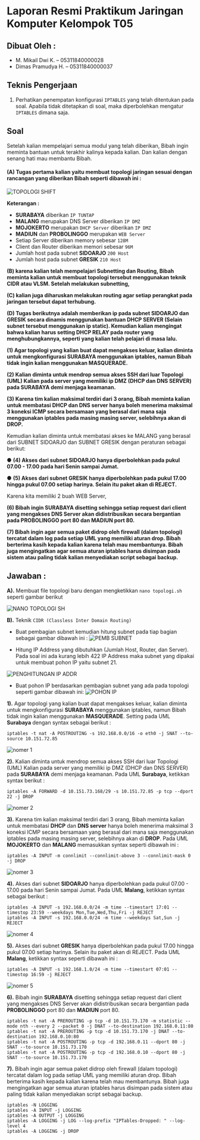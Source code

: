 # Laporan Resmi Praktikum Jaringan Komputer Kelompok T05
## Dibuat Oleh : 
- M. Mikail Dwi K. – 05311840000028
- Dimas Pramudya H. – 05311840000037

## Teknis Pengerjaan
1. Perhatikan penempatan konfigurasi ```IPTABLES``` yang telah ditentukan pada soal. Apabila tidak ditetapkan di soal, maka diperbolehkan mengatur ```IPTABLES``` dimana saja.

## Soal
Setelah kalian mempelajari semua modul yang telah diberikan, Bibah ingin meminta bantuan untuk
terakhir kalinya kepada kalian. Dan kalian dengan senang hati mau membantu Bibah.

#### (A) Tugas pertama kalian yaitu membuat topologi jaringan sesuai dengan rancangan yang diberikan Bibah seperti dibawah ini :
![TOPOLOGI SHIFT](https://user-images.githubusercontent.com/55182072/103220392-bf444380-4952-11eb-9726-9f84645d1aa1.PNG)

**Keterangan :**

- **SURABAYA** diberikan ```IP TUNTAP```
- **MALANG** merupakan DNS Server diberikan ```IP DMZ```
- **MOJOKERTO** merupakan ```DHCP Server``` diberikan ```IP DMZ```
- **MADIUN** dan **PROBOLINGGO** merupakan ```WEB Server```
- Setiap Server diberikan memory sebesar ```128M```
- Client dan Router diberikan memori sebesar ```96M```
- Jumlah host pada subnet **SIDOARJO** ```200 Host```
- Jumlah host pada subnet **GRESIK** ```210 Host```

**(B) karena kalian telah mempelajari Subnetting dan Routing, Bibah meminta kalian untuk membuat
topologi tersebut menggunakan teknik CIDR atau VLSM. Setelah melakukan subnetting,**

**(C) kalian juga diharuskan melakukan routing agar setiap perangkat pada jaringan tersebut dapat terhubung.**

**(D) Tugas berikutnya adalah memberikan ip pada subnet SIDOARJO dan GRESIK secara dinamis menggunakan bantuan DHCP SERVER (Selain subnet tersebut menggunakan ip static). Kemudian kalian mengingat bahwa kalian harus setting DHCP RELAY pada router yang menghubungkannya, seperti yang kalian telah pelajari di masa lalu.**

**(1) Agar topologi yang kalian buat dapat mengakses keluar, kalian diminta untuk mengkonfigurasi
SURABAYA menggunakan iptables, namun Bibah tidak ingin kalian menggunakan
MASQUERADE.**

**(2) Kalian diminta untuk mendrop semua akses SSH dari luar Topologi (UML) Kalian pada server
yang memiliki ip DMZ (DHCP dan DNS SERVER) pada SURABAYA demi menjaga keamanan.**

**(3) Karena tim kalian maksimal terdiri dari 3 orang, Bibah meminta kalian untuk membatasi DHCP
dan DNS server hanya boleh menerima maksimal 3 koneksi ICMP secara bersamaan yang berasal dari
mana saja menggunakan iptables pada masing masing server, selebihnya akan di DROP.**

Kemudian kalian diminta untuk membatasi akses ke MALANG yang berasal dari SUBNET
SIDOARJO dan SUBNET GRESIK dengan peraturan sebagai berikut:

● **(4) Akses dari subnet SIDOARJO hanya diperbolehkan pada pukul 07.00 - 17.00 pada hari Senin
sampai Jumat.**

● **(5) Akses dari subnet GRESIK hanya diperbolehkan pada pukul 17.00 hingga pukul 07.00 setiap
harinya. Selain itu paket akan di REJECT.**

Karena kita memiliki 2 buah WEB Server, 

**(6) Bibah ingin SURABAYA disetting sehingga setiap
request dari client yang mengakses DNS Server akan didistribusikan secara bergantian pada
PROBOLINGGO port 80 dan MADIUN port 80.**

**(7) Bibah ingin agar semua paket didrop oleh firewall (dalam topologi) tercatat dalam log pada setiap
UML yang memiliki aturan drop.
Bibah berterima kasih kepada kalian karena telah mau membantunya. Bibah juga mengingatkan agar
semua aturan iptables harus disimpan pada sistem atau paling tidak kalian menyediakan script sebagai
backup.**

## Jawaban :
**A).** Membuat file topologi baru dengan mengketikkan ```nano topologi.sh``` seperti gambar berikut

![NANO TOPOLOGI SH](https://user-images.githubusercontent.com/55182072/103221597-9c675e80-4955-11eb-8a37-0e883d85b092.PNG)

**B).** Teknik ```CIDR (Classless Inter Domain Routing)```

- Buat pembagian subnet kemudian hitung subnet pada tiap bagian sebagai gambar dibawah ini :
![PEMB SUBNET](https://user-images.githubusercontent.com/55182072/103223138-2f08fd00-4958-11eb-9d5d-e25f16df5264.PNG)

- Hitung IP Address yang dibutuhkan (Jumlah Host, Router, dan Server). Pada soal ini ada kurang lebih 422 IP Address maka subnet yang dipakai untuk membuat pohon IP yaitu subnet 21.

![PENGHITUNGAN IP ADDR](https://user-images.githubusercontent.com/55182072/103221953-5eb70580-4956-11eb-90fe-6784fc491bc4.PNG)

- Buat pohon IP berdasarkan pembagian subnet yang ada pada topologi seperti gambar dibawah ini:
![POHON IP](https://user-images.githubusercontent.com/55182072/103223942-a3906b80-4959-11eb-8ebe-1042c8cc94c8.PNG)

**1).** Agar topologi yang kalian buat dapat mengakses keluar, kalian diminta untuk mengkonfigurasi
**SURABAYA** menggunakan iptables, namun Bibah tidak ingin kalian menggunakan
**MASQUERADE**. Setting pada UML **Surabaya** dengan syntax sebagai berikut :

```iptables -t nat -A POSTROUTING -s 192.168.0.0/16 -o eth0 -j SNAT --to-source 10.151.72.85```

![nomer 1](https://user-images.githubusercontent.com/55182072/103225439-7e512c80-495c-11eb-8d11-3e6791eff497.PNG)


**2).** Kalian diminta untuk mendrop semua akses SSH dari luar Topologi (UML) Kalian pada server
yang memiliki ip DMZ (DHCP dan DNS SERVER) pada **SURABAYA** demi menjaga keamanan. Pada UML **Surabaya**, ketikkan syntax berikut :

```iptables -A FORWARD -d 10.151.73.168/29 -s 10.151.72.85 -p tcp --dport 22 -j DROP```

![nomer 2](https://user-images.githubusercontent.com/55182072/103225894-82ca1500-495d-11eb-952b-2962301c3c0f.PNG)

**3).** Karena tim kalian maksimal terdiri dari 3 orang, Bibah meminta kalian untuk membatasi **DHCP**
dan **DNS server** hanya boleh menerima maksimal 3 koneksi ICMP secara bersamaan yang berasal dari
mana saja menggunakan iptables pada masing masing server, selebihnya akan di **DROP**. Pada UML **MOJOKERTO** dan **MALANG** memasukkan syntax seperti dibawah ini :

```iptables -A INPUT -m connlimit --connlimit-above 3 --connlimit-mask 0 -j DROP```

![nomer 3](https://user-images.githubusercontent.com/55182072/103226175-18fe3b00-495e-11eb-93ba-c4b2f15bc302.PNG)

**4).** Akses dari subnet **SIDOARJO** hanya diperbolehkan pada pukul 07.00 - 17.00 pada hari Senin
sampai Jumat. Pada UML **Malang**, ketikkan syntax sebagai berikut :

```iptables -A INPUT -s 192.168.0.0/24 -m time --timestart 00:00 --timestop 06:59 --weekdays Mon,Tue,Wed,Thu,Fri -j REJECT
iptables -A INPUT -s 192.168.0.0/24 -m time --timestart 17:01 --timestop 23:59 --weekdays Mon,Tue,Wed,Thu,Fri -j REJECT
iptables -A INPUT -s 192.168.0.0/24 -m time --weekdays Sat,Sun -j REJECT
```
![nomer 4](https://user-images.githubusercontent.com/55182072/103226483-d0934d00-495e-11eb-9944-82385968f633.PNG)

**5).** Akses dari subnet **GRESIK** hanya diperbolehkan pada pukul 17.00 hingga pukul 07.00 setiap
harinya. Selain itu paket akan di REJECT. Pada UML **Malang**, ketikkan syntax seperti dibawah ini :

```iptables -A INPUT -s 192.168.1.0/24 -m time --timestart 07:01 --timestop 16:59 -j REJECT```

![nomer 5](https://user-images.githubusercontent.com/55182072/103226639-2e279980-495f-11eb-89aa-afd3b1e23d48.PNG)

**6).** Bibah ingin **SURABAYA** disetting sehingga setiap
request dari client yang mengakses DNS Server akan didistribusikan secara bergantian pada
**PROBOLINGGO** port 80 dan **MADIUN** port 80.

```
iptables -t nat -A PREROUTING -p tcp -d 10.151.73.170 -m statistic --mode nth --every 2 --packet 0 -j DNAT --to-destination 192.168.0.11:80
iptables -t nat -A PREROUTING -p tcp -d 10.151.73.170 -j DNAT --to-destination 192.168.0.10:80
iptables -t nat -A POSTROUTING -p tcp -d 192.168.0.11 --dport 80 -j SNAT --to-source 10.151.73.170
iptables -t nat -A POSTROUTING -p tcp -d 192.168.0.10 --dport 80 -j SNAT --to-source 10.151.73.170
```
**7).** Bibah ingin agar semua paket didrop oleh firewall (dalam topologi) tercatat dalam log pada setiap
UML yang memiliki aturan drop.
Bibah berterima kasih kepada kalian karena telah mau membantunya. Bibah juga mengingatkan agar
semua aturan iptables harus disimpan pada sistem atau paling tidak kalian menyediakan script sebagai
backup.

```
iptables -N LOGGING
iptables -A INPUT -j LOGGING
iptables -A OUTPUT -j LOGGING
iptables -A LOGGING -j LOG --log-prefix "IPTables-Dropped: " --log-level 4
iptables -A LOGGING -j DROP
```
